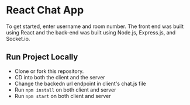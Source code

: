 # React Chat App
To get started, enter username and room number.  The front end was built using React and the back-end was built using Node.js, Express.js, and Socket.io. 

## Run Project Locally
* Clone or fork this repository.
* CD into both the client and the server
* Change the backedn url endpoint in client's chat.js file
* Run `npm install` on both client and server
* Run `npm start` on both client and server
